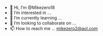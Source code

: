 - 👋 Hi, I’m @Mikezero18
- 👀 I’m interested in ...
- 🌱 I’m currently learning ...
- 💞️ I’m looking to collaborate on ...
- 📫 How to reach me ... mikezero2@aol.com

<!---
Mikezero18/Mikezero18 is a ✨ special ✨ repository because its `README.md` (this file) appears on your GitHub profile.
You can click the Preview link to take a look at your changes.
--->
